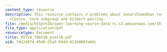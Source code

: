```yaml
---
content_type: resource
description: This resource contains 4 problems about nonarchimedean local field, algebraic
  closure, norm subgroup and hilbert pairing.
file: /media/https%3A/open-learning-course-data-rc.s3.amazonaws.com/18-786-topics-in-algebraic-number-theory-spring-2010/7d12497d45d625a584dd01360883a9dc_MIT18_786S10_pset10.pdf
file_type: application/pdf
resourcetype: Document
title: MIT18_786S10_pset10.pdf
uid: 7d12497d-45d6-25a5-84dd-01360883a9dc
---
```

